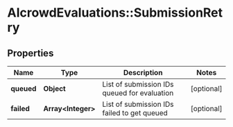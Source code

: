 # AIcrowdEvaluations::SubmissionRetry

## Properties
Name | Type | Description | Notes
------------ | ------------- | ------------- | -------------
**queued** | **Object** | List of submission IDs queued for evaluation | [optional] 
**failed** | **Array&lt;Integer&gt;** | List of submission IDs failed to get queued | [optional] 


